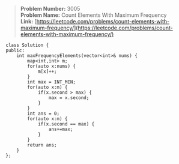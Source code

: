 > **Problem Number:** 3005 <br>
> **Problem Name:** Count Elements With Maximum Frequency <br>
> **Link:** [https://leetcode.com/problems/count-elements-with-maximum-frequency/](https://leetcode.com/problems/count-elements-with-maximum-frequency/) <br>

    class Solution {
    public:
        int maxFrequencyElements(vector<int>& nums) {
            map<int,int> m;
            for(auto x:nums) {
                m[x]++;
            }
            int max = INT_MIN;
            for(auto x:m) {
                if(x.second > max) {
                    max = x.second;
                }
            }
            int ans = 0;
            for(auto x:m) {
                if(x.second == max) {
                    ans+=max;
                }
            }
            return ans;
        }
    };
